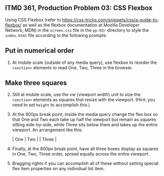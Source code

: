 ## ITMD 361, Production Problem 03: CSS Flexbox

Using CSS Flexbox (refer to https://css-tricks.com/snippets/css/a-guide-to-flexbox/ as well as the
flexbox documentation at Mozilla Developer Network, MDN) in the `screen.css` file in the `pp-03/`
directory to style the `index.html` file according to the following prompts:

## Put in numerical order
1. At mobile scale (outside of any media query), use flexbox to reorder the `<section>` elements
to read One, Two, Three in the browser.

## Make three squares
2. Still at mobile scale, use the vw (viewport width) unit to size the `<section>` elements as
squares that resize with the viewport. (Hint: you need to set `height` to accomplish this.)

3. At the 600px break point, inside the media query change the flex box so that One and Two each
take up half the viewport but remain as squares sitting side-by-side, while Three sits below them
and takes up the entire viewport. An arrangement like this:

    | One | Two |
    | Three     |

4. Finally, at the 800px break point, have all three boxes display as squares in One, Two, Three
order, spread equally across the entire viewport.

5. Bragging rights if you can accomplish all of these without setting special flex item properties
on any individual list item.

